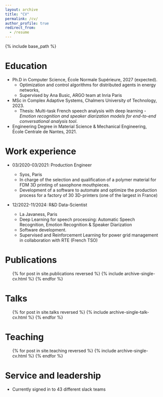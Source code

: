 ```yaml
---
layout: archive
title: "CV"
permalink: /cv/
author_profile: true
redirect_from:
  - /resume
---
```


{% include base_path %}

Education
======
* Ph.D in Computer Science, École Normale Supérieure, 2027 (expected).
  * Optimization and control algorithms for distributed agents in energy networks, 
  * Supervised by Ana Busic, ARGO team at Inria Paris
* MSc in Complex Adaptive Systems, Chalmers University of Technology, 2023.
  * Thesis: Multi-task French speech analysis with deep learning - _Emotion recognition and speaker diarization models for end-to-end conversational analysis tool_.
* Engineering Degree in Material Science & Mechanical Engineering, École Centrale de Nantes, 2021.

Work experience
======
* 03/2020-03/2021: Production Engineer
  * Syos, Paris
  * In charge of the selection and qualification of a polymer material for FDM 3D printing of saxophone mouthpieces.
  * Development of a software to automate and optimize the production process for a factory of 30 3D-printers (one of the largest in France)

* 12/2022-11/2024: R&D Data-Scientist
  * La Javaness, Paris
  * Deep Learning for speech processing: Automatic Speech Recognition, Emotion Recognition & Speaker Diarization
  * Software development.
  * Supervised and Reinforcement Learning for power grid management in collaboration with RTE (French TSO)
  

Publications
======
  <ul>{% for post in site.publications reversed %}
    {% include archive-single-cv.html %}
  {% endfor %}</ul>
  
Talks
======
  <ul>{% for post in site.talks reversed %}
    {% include archive-single-talk-cv.html  %}
  {% endfor %}</ul>
  
Teaching
======
  <ul>{% for post in site.teaching reversed %}
    {% include archive-single-cv.html %}
  {% endfor %}</ul>
  
Service and leadership
======
* Currently signed in to 43 different slack teams
